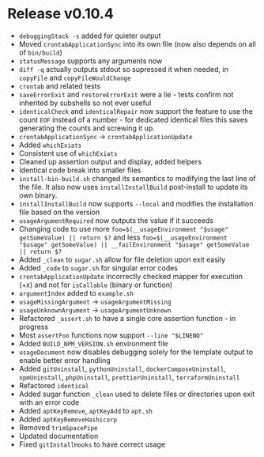 # Release v0.10.4

- `debuggingStack -s` added for quieter output
- Moved `crontabApplicationSync` into its own file (now also depends on all of `bin/build`)
- `statusMessage` supports any arguments now
- `diff -q` actually outputs stdout so supressed it when needed, in `copyFile` and `copyFileWouldChange`
- `crontab` and related tests
- `saveErrorExit` and `restoreErrorExit` were a lie - tests confirm not inherited by subshells so not ever useful
- `identicalCheck` and `identicalRepair` now support the feature to use the count `EOF` instead of a number - for dedicated identical files this saves generating the counts and screwing it up.
- `crontabApplicationSync` -> `crontabApplicationUpdate`
- Added `whichExiats`
- Consistent use of `whichExiats`
- Cleaned up assertion output and display, added helpers
- Identical code break into smaller files
- `install-bin-build.sh` changed its semantics to modifying the last line of the file. It also now uses `installInstallBuild` post-install to update its own binary.
- `installInstallBuild` now supports `--local` and modifies the installation file based on the version
- `usageArgumentRequired` now outputs the value if it succeeds
- Changing code to use more `foo=$(__usageEnvironment "$usage" getSomeValue) || return $?` and less `foo=$(__usageEnvironment "$usage" getSomeValue) || __failEnvironment "$usage" getSomeValue || return $?`
- Added `_clean` to `sugar.sh` allow for file deletion upon exit easily
- Added `_code` to `sugar.sh` for singular error codes
- `crontabApplicationUpdate` incorrectly checked mapper for execution (+x) and not for `isCallable` (binary or function)
- `argumentIndex` added to `example.sh`
- `usageMissingArgument` -> `usageArgumentMissing`
- `usageUnknownArgument` -> `usageArgumentUnknown`
- Refactored `_assert.sh` to have a single core assertion function - in progress
- Most `assertFoo` functions now support `--line "$LINENO"`
- Added `BUILD_NPM_VERSION.sh` environment file
- `usageDocument` now disables debugging solely for the template output to enable better error handling
- Added `gitUninstall`, `pythonUninstall`, `dockerComposeUninstall`, `npmUninstall`, `phpUninstall`, `prettierUninstall`, `terraformUninstall`
- Refactored `identical`
- Added sugar function `_clean` used to delete files or directories upon exit with an error code
- Added `aptKeyRemove`, `aptKeyAdd` to `apt.sh`
- Added `aptKeyRemoveHashicorp`
- Removed `trimSpacePipe`
- Updated documentation
- Fixed `gitInstallHooks` to have correct usage
